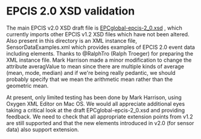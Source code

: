 # EPCIS 2.0 XSD validation

The main EPCIS v2.0 XSD draft file is [EPCglobal-epcis-2_0.xsd](EPCglobal-epcis-2_0.xsd) , which currently imports other EPCIS v1.2 XSD files which have not been altered.
Also present in this directory is an XML instance file, SensorDataExamples.xml  which provides examples of EPCIS 2.0 event data including <sensorElementList> elements.
Thanks to @RalphTro (Ralph Troeger) for preparing the XML instance file.  Mark Harrison made a minor modification to change the attribute averagValue to mean
since there are multiple kinds of average (mean, mode, median) and if we're being really pedantic, we should probably specify that we mean the arithmetic mean rather than the geometric mean.

At present, only limited testing has been done by Mark Harrison, using Oxygen XML Editor on Mac OS.
We would all appreciate additional eyes taking a critical look at the draft EPCglobal-epcis-2_0.xsd and providing feedback.
We need to check that all appropriate extension points from v1.2 are still supported and that the new elements introduced in v2.0 (for sensor data) also support extension.

